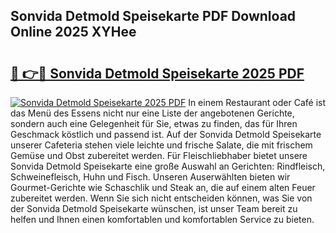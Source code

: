## Sonvida Detmold Speisekarte PDF Download Online 2025 XYHee

# <h2><a href="http://gc8jjw.nevu.top/?p=Sonvida+Detmold+Speisekarte">🔗 👉🔴 Sonvida Detmold Speisekarte 2025 PDF</a></h2>

[![Sonvida Detmold Speisekarte 2025 PDF](https://i.imgur.com/dBaPXMq.png)](http://gc8jjw.nevu.top/?p=Sonvida+Detmold+Speisekarte)
In einem Restaurant oder Café ist das Menü des Essens nicht nur eine Liste der angebotenen Gerichte, sondern auch eine Gelegenheit für Sie, etwas zu finden, das für Ihren Geschmack köstlich und passend ist. Auf der Sonvida Detmold Speisekarte unserer Cafeteria stehen viele leichte und frische Salate, die mit frischem Gemüse und Obst zubereitet werden. Für Fleischliebhaber bietet unsere Sonvida Detmold Speisekarte eine große Auswahl an Gerichten: Rindfleisch, Schweinefleisch, Huhn und Fisch. Unseren Auserwählten bieten wir Gourmet-Gerichte wie Schaschlik und Steak an, die auf einem alten Feuer zubereitet werden. Wenn Sie sich nicht entscheiden können, was Sie von der Sonvida Detmold Speisekarte wünschen, ist unser Team bereit zu helfen und Ihnen einen komfortablen und komfortablen Service zu bieten.
